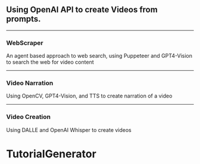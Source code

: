 ## Using OpenAI API to create Videos from prompts. 

---

### WebScraper

An agent based approach to web search, using Puppeteer and GPT4-Vision to search the web for video content

---
### Video Narration

Using OpenCV, GPT4-Vision, and TTS to create narration of a video

---
### Video Creation
Using DALLE and OpenAI Whisper to create videos
# TutorialGenerator
